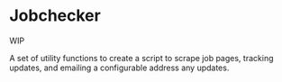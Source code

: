 # Jobchecker

WIP

A set of utility functions to create a script to scrape job pages, tracking updates, and emailing a configurable address any updates.
